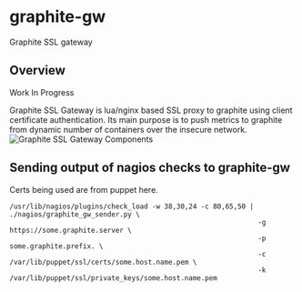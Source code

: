 # graphite-gw
Graphite SSL gateway

## Overview

Work In Progress

Graphite SSL Gateway is lua/nginx based SSL proxy to graphite using client certificate authentication. Its main purpose is to push metrics to graphite from dynamic number of containers over the insecure network.
![Graphite SSL Gateway Components](https://github.com/RTBHOUSE/graphite-gw/raw/master/docs/img/graphite-gw.png "Graphite SSL Gateway Components")

## Sending output of nagios checks to graphite-gw

Certs being used are from puppet here.

```
/usr/lib/nagios/plugins/check_load -w 38,30,24 -c 80,65,50 | ./nagios/graphite_gw_sender.py \
                                                             -g https://some.graphite.server \
                                                             -p some.graphite.prefix. \
                                                             -c /var/lib/puppet/ssl/certs/some.host.name.pem \
                                                             -k /var/lib/puppet/ssl/private_keys/some.host.name.pem
```
